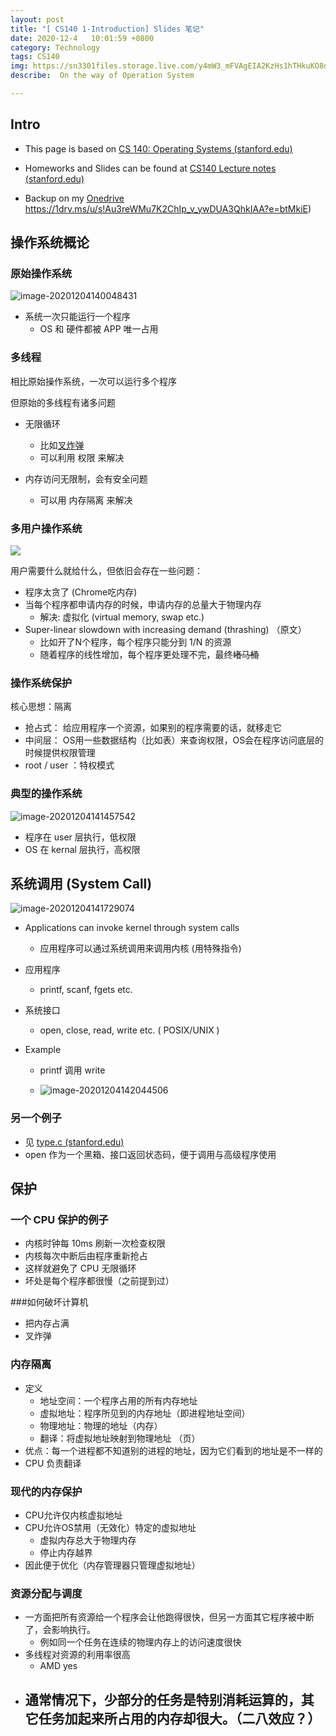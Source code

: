 ```yaml
---
layout: post
title: "[ CS140 1-Introduction] Slides 笔记"
date: 2020-12-4   10:01:59 +0800
category: Technology
tags: CS140 
img: https://sn3301files.storage.live.com/y4mW3_mFVAgEIA2KzHs1hTHkuKO8dZncQwaLfMBLw8uPQPIA2w5Y26PNNHVFIrfJVJupPl6A7ORa9TiLBUkPkgJXl7mLq7UtqJ9dh0sgKfvvXVFW9NfHfzLvIwmLd08UQRd1-pAbPeCforI01rYgSckH3T_SNVLFdOVL3GE0PYNoDjGQ4mhuNco7SUMMvmdPpbN?width=441&height=229&cropmode=none
describe:  On the way of Operation System

---
```


## Intro

- This page is based on [CS 140: Operating Systems (stanford.edu)](http://web.stanford.edu/~ouster/cgi-bin/cs140-spring20/index.php)

- Homeworks and Slides can be found at [CS140 Lecture notes (stanford.edu)](http://www.scs.stanford.edu/20wi-cs140/notes/)
- Backup on my [Onedrive]() https://1drv.ms/u/s!Au3reWMu7K2ChIp_v_ywDUA3QhkIAA?e=btMkiE)



## 操作系统概论

### 原始操作系统

![image-20201204140048431](https://sn3301files.storage.live.com/y4mh0qpst6d3FEypH6IoGiDxVjKKCdGpKHMhSC5bZfyyt1yZYYUec9SstWLT4whtooAqjlrgUgLC7tzeaJpD6rN_fIRehWu8pGaErnnqxFjvqFVn_uirLresyku0tC2C2vthbApgnPJjYLtsiKAialJTFBf3Ywex3bk3eJU92oZab021xVAJ7d1sNwzihUUdGQt?width=1024&height=473&cropmode=none)

- 系统一次只能运行一个程序
  - OS 和 硬件都被 APP 唯一占用

### 多线程

相比原始操作系统，一次可以运行多个程序

但原始的多线程有诸多问题

- 无限循环

  - 比如[叉炸弹](https://zh.m.wikipedia.org/zh-hans/Fork%E7%82%B8%E5%BC%B9)
  - 可以利用 权限 来解决

- 内存访问无限制，会有安全问题

  - 可以用 内存隔离 来解决

  
### 多用户操作系统

![](https://sn3301files.storage.live.com/y4m2MKgQtle0L3ijuplaxMdkRUXbeqyalVj5tj_2hXetgcmxsmdC4bLLQCny9EN3PenhA4o5cfkk-slNREGrw2OdUdNTOQOJQ6HoINX6uss5iALIF2uAZEzWPLLq_LJxv_vuqs8NpxaVOikkYhYb8emWcpPYv8RTEpU1Tb129YTuEv-oImS0KiSskSKGQF0Mngq?width=1024&height=641&cropmode=none)

用户需要什么就给什么，但依旧会存在一些问题：

- 程序太贪了 (Chrome吃内存)
- 当每个程序都申请内存的时候，申请内存的总量大于物理内存
  - 解决: 虚拟化 (virtual memory, swap etc.)
- Super-linear slowdown with increasing demand (thrashing) （原文）
  - 比如开了N个程序，每个程序只能分到 1/N 的资源
  - 随着程序的线性增加，每个程序更处理不完，最终<del>堵马桶</del>



### 操作系统保护

核心思想：隔离

- 抢占式： 给应用程序一个资源，如果别的程序需要的话，就移走它
- 中间层： OS用一些数据结构（比如表）来查询权限，OS会在程序访问底层的时候提供权限管理
- root / user ：特权模式



### 典型的操作系统

![image-20201204141457542](https://sn3301files.storage.live.com/y4mn70BkNola6wrRUKxV7Bj5QN44VFXohASIeb2ikpUVlLjnkl2MYqbzeNH1QkULsc7-0FN2GZW2TT-Oh_I_m07KphZPO5d4R17WKwk_9V0BhzN9OVXC6U7Nzd8Mmjjj8I_f9crtPX9Hjw9nzVGDuyfok87qqksz0oOjkUMnf9leuxixYX6-a7y-yqakT412d_V?width=1024&height=568&cropmode=none)

- 程序在 user 层执行，低权限
- OS 在 kernal 层执行，高权限

## 系统调用 (System Call)

![image-20201204141729074](https://sn3301files.storage.live.com/y4m4DCvJ_GPptwN7oLAeNjf6FkfMmijOfzzjcALtwCHHkO678KEk19-9siDkwGPI_P7b7X81vBMcsO_iknQqbgiFjAQNZp0lv0_CCOVGanpcKwfQR4DyOc4pJnwO_T2Z68FPByMLSVv0y83v1PZXQXwn_BHbOOm5uEAtEBFexQ5Cg7jUAwR4JQ2ixyo88Z-ntja?width=1024&height=601&cropmode=none)

- Applications can invoke kernel through system calls

  - 应用程序可以通过系统调用来调用内核 (用特殊指令)

- 应用程序 

  - printf, scanf, fgets etc.

- 系统接口

  - open, close, read, write etc. ( POSIX/UNIX )

- Example

  - printf 调用 write

  - ![image-20201204142044506](https://sn3301files.storage.live.com/y4mwvjtlByIoqbz6XTb5wfKLEMvzd5w1YWP_7fYROH8f0pXG4kQ4mO_h9WjHkIWrTwCVKojznhdFFH9BMXme91Owb8DpHJniqb_7MB2tg1KwJ42AcqtlxJqNs3iU_ORHBpl4aqcCj0ErmeTd1IuHS3MNRxC1nYK1jMRoVex52YZZk3b1gUgAkuraO5ywY_nkxbb?width=975&height=1024&cropmode=none)

     

### 另一个例子

- 见 [type.c (stanford.edu)](http://www.scs.stanford.edu/20wi-cs140/notes/type.c)
- open 作为一个黑箱、接口返回状态码，便于调用与高级程序使用



## 保护

### 一个 CPU 保护的例子

- 内核时钟每 10ms 刷新一次检查权限
- 内核每次中断后由程序重新抢占
- 这样就避免了 CPU 无限循环
- 坏处是每个程序都很慢（之前提到过）

###如何破坏计算机

- 把内存占满
- 叉炸弹

### 内存隔离

- 定义
  - 地址空间：一个程序占用的所有内存地址
  - 虚拟地址：程序所见到的内存地址（即进程地址空间）
  - 物理地址：物理的地址（内存）
  - 翻译：将虚拟地址映射到物理地址 （页）
- 优点：每一个进程都不知道别的进程的地址，因为它们看到的地址是不一样的
- CPU 负责翻译

### 现代的内存保护

- CPU允许仅内核虚拟地址
- CPU允许OS禁用（无效化）特定的虚拟地址
  - 虚拟内存总大于物理内存
  - 停止内存越界
- 因此便于优化（内存管理器只管理虚拟地址）

###  资源分配与调度

- 一方面把所有资源给一个程序会让他跑得很快，但另一方面其它程序被中断了，会影响执行。
  - 例如同一个任务在连续的物理内存上的访问速度很快
- 多线程对资源的利用率很高
  - AMD yes
- 通常情况下，少部分的任务是特别消耗运算的，其它任务加起来所占用的内存却很大。（二八效应？）
  - 